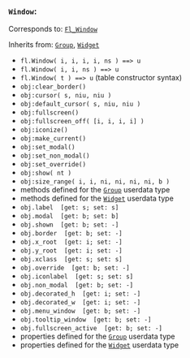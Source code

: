 ### `Window`:

Corresponds to:
[`Fl_Window`](http://www.fltk.org/doc-1.3/classFl__Window.html)

Inherits from:
[`Group`](Group),
[`Widget`](Widget)

*   `fl.Window( i, i, i, i, ns ) ==> u`
*   `fl.Window( i, i, ns ) ==> u`
*   `fl.Window( t ) ==> u` (table constructor syntax)
*   `obj:clear_border()`
*   `obj:cursor( s, niu, niu )`
*   `obj:default_cursor( s, niu, niu )`
*   `obj:fullscreen()`
*   `obj:fullscreen_off( [i, i, i, i] )`
*   `obj:iconize()`
*   `obj:make_current()`
*   `obj:set_modal()`
*   `obj:set_non_modal()`
*   `obj:set_override()`
*   `obj:show( nt )`
*   `obj:size_range( i, i, ni, ni, ni, ni, b )`
*   methods defined for the [`Group`](Group) userdata type
*   methods defined for the [`Widget`](Widget) userdata type
*   `obj.label  [get: s; set: s]`
*   `obj.modal  [get: b; set: b]`
*   `obj.shown  [get: b; set: -]`
*   `obj.border  [get: b; set: -]`
*   `obj.x_root  [get: i; set: -]`
*   `obj.y_root  [get: i; set: -]`
*   `obj.xclass  [get: s; set: s]`
*   `obj.override  [get: b; set: -]`
*   `obj.iconlabel  [get: s; set: s]`
*   `obj.non_modal  [get: b; set: -]`
*   `obj.decorated_h  [get: i; set: -]`
*   `obj.decorated_w  [get: i; set: -]`
*   `obj.menu_window  [get: b; set: -]`
*   `obj.tooltip_window  [get: b; set: -]`
*   `obj.fullscreen_active  [get: b; set: -]`
*   properties defined for the [`Group`](Group) userdata type
*   properties defined for the [`Widget`](Widget) userdata type

